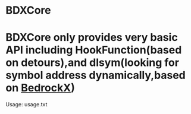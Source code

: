 # BDXCore
# BDXCore only provides very basic API including HookFunction(based on detours),and dlsym(looking for symbol address dynamically,based on [BedrockX](https://github.com/Sysca11/BedrockX))
Usage: usage.txt

